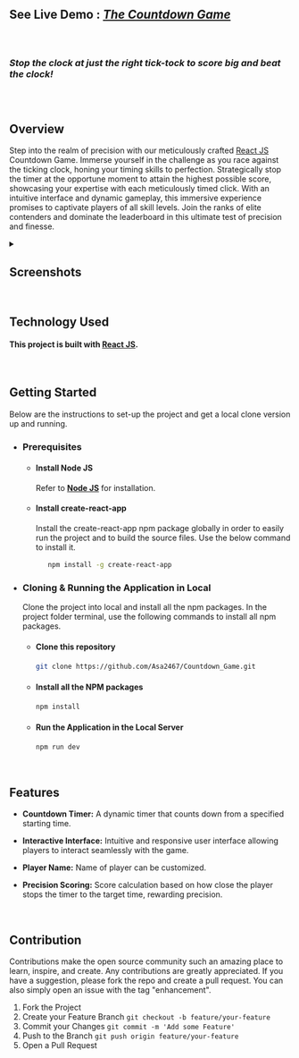 ## See Live Demo : <strong><em>[The Countdown Game](https://asa2468.github.io/Countdown_Game/)</em></strong>
<br>

##
### *Stop the clock at just the right tick-tock to score big and beat the clock!*
##
<br>

## Overview
Step into the realm of precision with our meticulously crafted [React JS](https://reactjs.org/) Countdown Game. Immerse yourself in the challenge as you race against the ticking clock, honing your timing skills to perfection. Strategically stop the timer at the opportune moment to attain the highest possible score, showcasing your expertise with each meticulously timed click. With an intuitive interface and dynamic gameplay, this immersive experience promises to captivate players of all skill levels. Join the ranks of elite contenders and dominate the leaderboard in this ultimate test of precision and finesse.
<br>
<details>
  <summary><h2>Screenshots</h2></summary>

  ![Screenshot 1](https://github.com/Asa2468/Countdown_Game/blob/main/public/screenshots/screenshot_1.png)
  ![Screenshot 2](https://github.com/Asa2468/Countdown_Game/blob/main/public/screenshots/screenshot_2.png)
  ![Screenshot 2](https://github.com/Asa2468/Countdown_Game/blob/main/public/screenshots/screenshot_3.png)
  ![Screenshot 2](https://github.com/Asa2468/Countdown_Game/blob/main/public/screenshots/screenshot_4.png)
</details>

<br>

## Technology Used
#### This project  is built with [React JS](https://reactjs.org/).

<br>

## Getting Started
Below are the instructions to set-up the project and get a local clone version up and running.
<ul>
<li>
 
### Prerequisites
<ul>

<li>
  
  #### Install Node JS
Refer to <strong>[Node JS](https://nodejs.org/en/)</strong> for installation.
</li>
<li>
  
#### Install create-react-app
Install the create-react-app npm package globally in order to easily run the project and to build the source files. Use the below command to install it.
```sh
   npm install -g create-react-app
   ```
</li>
</ul>
</li>
<li>
  
### Cloning & Running the Application in Local

Clone the project into local and install all the npm packages. In the project folder terminal, use the following commands to install all npm packages.
<ul>
<li>
  
  #### Clone this repository
   ```sh
   git clone https://github.com/Asa2467/Countdown_Game.git

   ```
</li>
<li>
  
  #### Install all the NPM packages
   ```sh
   npm install
   ```
</li>
<li>
  
  #### Run the Application in the Local Server
   ```js
   npm run dev
   ```
</li>
</ul>
</li>
</ul>

<br>

## Features
- **Countdown Timer:**
  A dynamic timer that counts down from a specified starting time.

- **Interactive Interface:**
  Intuitive and responsive user interface allowing players to interact seamlessly with the game.

- **Player Name:**
  Name of player can be customized.
    
- **Precision Scoring:**
  Score calculation based on how close the player stops the timer to the target time, rewarding precision.

<br>

## Contribution
Contributions make the open source community such an amazing place to learn, inspire, and create. Any contributions are greatly appreciated. If you have a suggestion, please fork the repo and create a pull request. You can also simply open an issue with the tag "enhancement".
1. Fork the Project
2. Create your Feature Branch `git checkout -b feature/your-feature`
3. Commit your Changes `git commit -m 'Add some Feature'`
4. Push to the Branch `git push origin feature/your-feature`
5. Open a Pull Request

<br>

